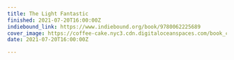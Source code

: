 ```yaml
---
title: The Light Fantastic
finished: 2021-07-20T16:00:00Z
indiebound_link: https://www.indiebound.org/book/9780062225689
cover_image: https://coffee-cake.nyc3.cdn.digitaloceanspaces.com/book_covers/2021/the-light-fantastic.webp
date: 2021-07-20T16:00:00Z

---
```

